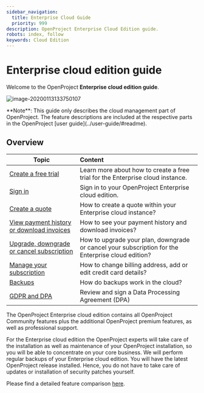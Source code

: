 ```yaml
---
sidebar_navigation:
  title: Enterprise Cloud Guide
  priority: 999
description: OpenProject Enterprise Cloud Edition guide.
robots: index, follow
keywords: Cloud Edition
---
```

# Enterprise cloud edition guide

Welcome to the OpenProject **Enterprise cloud edition guide**.

![image-20200113133750107](image-20200113133750107.png)

<div class="alert alert-info" role="alert">
**Note**: This guide only describes the cloud management part of OpenProject. The feature descriptions are included at the respective parts in the OpenProject [user guide](../user-guide/#readme).
</div>

## Overview

| Topic                                                        | Content                                                      |
| ------------------------------------------------------------ | :----------------------------------------------------------- |
| [Create a free trial](./create-trial-installation)           | Learn more about how to create a free trial for the Enterprise cloud instance. |
| [Sign in](./sign-in/)                                        | Sign in to your OpenProject Enterprise cloud edition.        |
| [Create a quote](./create-quote-cloud)                       | How to create a quote within your Enterprise cloud instance? |
| [View payment history or download invoices](./invoices-and-billing-history) | How to see your payment history and download invoices?       |
| [Upgrade, downgrade or cancel subscription](./manage-subscription) | How to upgrade your plan, downgrade or cancel your subscription for the Enterprise cloud edition? |
| [Manage your subscription](./manage-subscription)            | How to change billing address, add or edit credit card details? |
| [Backups](./backups)                                         | How do backups work in the cloud?                            |
| [GDPR and DPA](./GDPR)                                       | Review and sign a Data Processing Agreement (DPA)            |

The OpenProject Enterprise cloud edition contains all OpenProject Community features plus the additional OpenProject premium features, as well as professional support.

For the Enterprise cloud edition the OpenProject experts will take care of the installation as well as maintenance of your OpenProject installation, so you will be able to concentrate on your core business. We will perform regular backups of your Enterprise cloud edition. You will have the latest OpenProject release installed. Hence, you do not have to take care of updates or installation of security patches yourself.

Please find a detailed feature comparison [here](https://www.openproject.org/pricing/#features).
